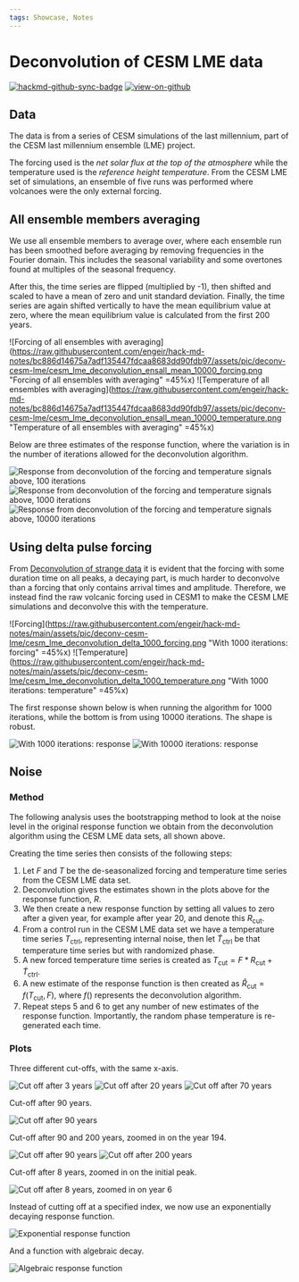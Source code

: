 ```yaml
---
tags: Showcase, Notes
---
```


# Deconvolution of CESM LME data

[![hackmd-github-sync-badge](https://hackmd.io/j4L-EIhRQqGdl5KmiIZ-_w/badge)](https://hackmd.io/@engeir/Sy1iHzrgs)
[![view-on-github](https://img.shields.io/badge/View%20on-GitHub-yellowgreen)](https://github.com/engeir/hack-md-notes/blob/main/cesm_lme_deconvolution.md)

## Data

The data is from a series of CESM simulations of the last millennium, part of the CESM
last millennium ensemble (LME) project.

The forcing used is the _net solar flux at the top of the atmosphere_ while the
temperature used is the _reference height temperature_. From the CESM LME set of
simulations, an ensemble of five runs was performed where volcanoes were the only
external forcing.

## All ensemble members averaging

We use all ensemble members to average over, where each ensemble run has been smoothed
before averaging by removing frequencies in the Fourier domain. This includes the
seasonal variability and some overtones found at multiples of the seasonal frequency.

After this, the time series are flipped (multiplied by -1), then shifted and scaled to
have a mean of zero and unit standard deviation. Finally, the time series are again
shifted vertically to have the mean equilibrium value at zero, where the mean
equilibrium value is calculated from the first 200 years.

![Forcing of all ensembles with
averaging](<https://raw.githubusercontent.com/engeir/hack-md-notes/bc886d14675a7adf135447fdcaa8683dd90fdb97/assets/pic/deconv-cesm-lme/cesm_lme_deconvolution_ensall_mean_10000_forcing.png>
"Forcing of all ensembles with averaging" =45%x)
![Temperature of all ensembles with
averaging](<https://raw.githubusercontent.com/engeir/hack-md-notes/bc886d14675a7adf135447fdcaa8683dd90fdb97/assets/pic/deconv-cesm-lme/cesm_lme_deconvolution_ensall_mean_10000_temperature.png>
"Temperature of all ensembles with averaging" =45%x)

Below are three estimates of the response function, where the variation is in the number
of iterations allowed for the deconvolution algorithm.

![Response from deconvolution of the forcing and temperature signals above, 100
iterations](https://raw.githubusercontent.com/engeir/hack-md-notes/bc886d14675a7adf135447fdcaa8683dd90fdb97/assets/pic/deconv-cesm-lme/cesm_lme_deconvolution_ensall_mean_100-respnse.png
"Response from deconvolution of the forcing and temperature signals above, 100
iterations")
![Response from deconvolution of the forcing and temperature signals above, 1000
iterations](https://raw.githubusercontent.com/engeir/hack-md-notes/bc886d14675a7adf135447fdcaa8683dd90fdb97/assets/pic/deconv-cesm-lme/cesm_lme_deconvolution_ensall_mean_1000-respnse.png
"Response from deconvolution of the forcing and temperature signals above, 1000
iterations")
![Response from deconvolution of the forcing and temperature signals above, 10000
iterations](https://raw.githubusercontent.com/engeir/hack-md-notes/bc886d14675a7adf135447fdcaa8683dd90fdb97/assets/pic/deconv-cesm-lme/cesm_lme_deconvolution_ensall_mean-10000_respnse.png
"Response from deconvolution of the forcing and temperature signals above, 10000
iterations")

## Using delta pulse forcing

From [Deconvolution of strange data](/FFrnfgKrRTmOC8BqAiVgEA) it is evident that the
forcing with some duration time on all peaks, a decaying part, is much harder to
deconvolve than a forcing that only contains arrival times and amplitude. Therefore, we
instead find the raw volcanic forcing used in CESM1 to make the CESM LME simulations and
deconvolve this with the temperature.

![Forcing](<https://raw.githubusercontent.com/engeir/hack-md-notes/main/assets/pic/deconv-cesm-lme/cesm_lme_deconvolution_delta_1000_forcing.png>
"With 1000 iterations: forcing" =45%x)
![Temperature](<https://raw.githubusercontent.com/engeir/hack-md-notes/main/assets/pic/deconv-cesm-lme/cesm_lme_deconvolution_delta_1000_temperature.png>
"With 1000 iterations: temperature" =45%x)

The first response shown below is when running the algorithm for 1000 iterations, while
the bottom is from using 10000 iterations. The shape is robust.

![With 1000 iterations:
response](https://raw.githubusercontent.com/engeir/hack-md-notes/main/assets/pic/deconv-cesm-lme/cesm_lme_deconvolution_delta_1000-respnse.png
"With 1000 iterations: response")
![With 10000 iterations:
response](https://raw.githubusercontent.com/engeir/hack-md-notes/main/assets/pic/deconv-cesm-lme/cesm_lme_deconvolution_delta_10000-respnse.png
"With 10000 iterations: response")

## Noise

### Method

The following analysis uses the bootstrapping method to look at the noise level in the
original response function we obtain from the deconvolution algorithm using the CESM LME
data sets, all shown above.

Creating the time series then consists of the following steps:

1. Let $F$ and $T$ be the de-seasonalized forcing and temperature time series from the
   CESM LME data set.
2. Deconvolution gives the estimates shown in the plots above for the response function,
   $R$.
3. We then create a new response function by setting all values to zero after a given
   year, for example after year 20, and denote this $R_{\mathrm{cut}}$.
4. From a control run in the CESM LME data set we have a temperature time series
   $T_{\mathrm{ctrl}}$, representing internal noise, then let
   $\widetilde{T}_{\mathrm{ctrl}}$ be that temperature time series but with randomized
   phase.
5. A new forced temperature time series is created as
   $T_{\mathrm{cut}}=F\ast{}R_{\mathrm{cut}}+\widetilde{T}_{\mathrm{ctrl}}$.
6. A new estimate of the response function is then created as
   $\widehat{R}_{\mathrm{cut}}=f(T_{\mathrm{cut}}, F)$, where $f()$ represents the
   deconvolution algorithm.
7. Repeat steps 5 and 6 to get any number of new estimates of the response function.
   Importantly, the random phase temperature is re-generated each time.

### Plots

Three different cut-offs, with the same x-axis.

![Cut off after 3
years](https://raw.githubusercontent.com/engeir/hack-md-notes/aaa8494525cd9b2e50ae76219b22a48f84611a10/assets/pic/deconv-cesm-lme/cesm-lme-cut3-iter50.png
"Cut off after 3 years") ![Cut off after 20
years](https://raw.githubusercontent.com/engeir/hack-md-notes/aaa8494525cd9b2e50ae76219b22a48f84611a10/assets/pic/deconv-cesm-lme/cesm-lme-cut20-iter50.png
"Cut off after 20 years") ![Cut off after 70
years](https://raw.githubusercontent.com/engeir/hack-md-notes/aaa8494525cd9b2e50ae76219b22a48f84611a10/assets/pic/deconv-cesm-lme/cesm-lme-cut70-iter50.png
"Cut off after 70 years")

Cut-off after 90 years.

![Cut off after 90
years](https://raw.githubusercontent.com/engeir/hack-md-notes/aaa8494525cd9b2e50ae76219b22a48f84611a10/assets/pic/deconv-cesm-lme/cesm-lme-cut90-iter50.png
"Cut off after 90 years")

Cut-off after 90 and 200 years, zoomed in on the year 194.

![Cut off after 90
years](https://raw.githubusercontent.com/engeir/hack-md-notes/aaa8494525cd9b2e50ae76219b22a48f84611a10/assets/pic/deconv-cesm-lme/cesm-lme-cut90-iter50-example194.png
"Cut off after 90 years") ![Cut off after 200
years](https://raw.githubusercontent.com/engeir/hack-md-notes/aaa8494525cd9b2e50ae76219b22a48f84611a10/assets/pic/deconv-cesm-lme/cesm-lme-cut200-iter50-example194.png
"Cut off after 200 years")

Cut-off after 8 years, zoomed in on the initial peak.

![Cut off after 8 years, zoomed in on year
6](https://raw.githubusercontent.com/engeir/hack-md-notes/aaa8494525cd9b2e50ae76219b22a48f84611a10/assets/pic/deconv-cesm-lme/cesm-lme-cut8-iter50-example6.png
"Cut off after 8 years, zoomed in on year 6")

Instead of cutting off at a specified index, we now use an exponentially decaying
response function.

![Exponential response
function](https://raw.githubusercontent.com/engeir/hack-md-notes/5b997428db1314129d6f170956dc9a9258d5cc1e/assets/pic/deconv-cesm-lme/cesm-lme-cutexp-iter50.png
"Exponential response function")

And a function with algebraic decay.

![Algebraic response
function](https://raw.githubusercontent.com/engeir/hack-md-notes/c34e802bb40472fa4c38a7c8c99e6057423498b9/assets/pic/deconv-cesm-lme/cesm-lme-cutpow-iter50.png
"Algebraic response function")
